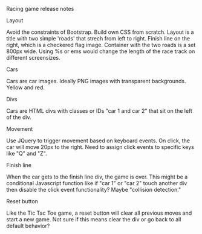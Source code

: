 Racing game release notes

Layout

Avoid the constraints of Bootstrap.  Build own CSS from scratch.  Layout is a title with two simple 'roads' that strech from left to right.  Finish line on the right, which is a checkered flag image.   Container with the two roads is a set 800px wide.  Using %s or ems would change the length of the race track on different screensizes. 

Cars

Cars are car images.  Ideally PNG images with transparent backgrounds.  Yellow and red. 

Divs

Cars are HTML divs with classes or IDs "car 1 and car 2" that sit on the left of the div.

Movement

Use JQuery to trigger movement based on keyboard events.  On click, the car will move 20px to the right.  Need to assign click events to specific keys like "Q" and "Z". 

Finish line

When the car gets to the finish line div, the game is over.   This might be a conditional Javascript function like if "car 1" or "car 2" touch another div then disable the click event functionality?  Maybe "collision detection."

Reset button

Like the Tic Tac Toe game, a reset button will clear all previous moves and start a new game.  Not sure if this means clear the div or go back to all default behavior?

